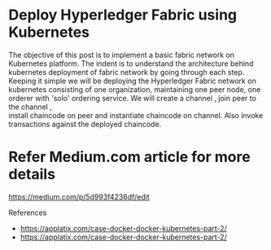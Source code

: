 # Deploy Hyperledger Fabric using Kubernetes

The objective of this post is to implement a basic fabric network on Kubernetes platform.
The indent is to understand the architecture behind kubernetes deployment of fabric network by going through each step.
Keeping it simple we will be deploying the  Hyperledger Fabric network on kubernetes consisting of one organization, maintaining one peer node, 
one orderer with 'solo' ordering service. We will create a channel , join peer to the channel ,  
install chaincode on peer and instantiate chaincode on channel. Also invoke transactions against the  deployed chaincode.

# Refer Medium.com article for more details
https://medium.com/p/5d993f4236df/edit

References 
* https://applatix.com/case-docker-docker-kubernetes-part-2/
* https://applatix.com/case-docker-docker-kubernetes-part-2/
